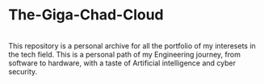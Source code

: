 # The-Giga-Chad-Cloud
<br/>
This repository is a personal archive for all the portfolio of my interesets in the tech field. This is a personal path of my Engineering journey, from software to hardware, with a taste of Artificial intelligence and cyber security. 
